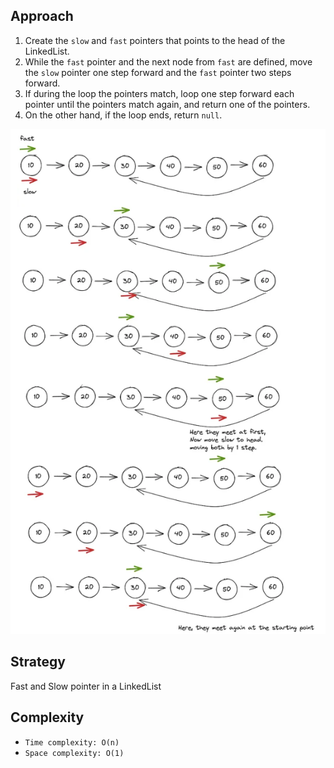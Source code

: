 ## Approach

1. Create the `slow` and `fast` pointers that points to the head of the LinkedList.
2. While the `fast` pointer and the next node from `fast` are defined, move the `slow` pointer one step forward and the `fast` pointer two steps forward.
3. If during the loop the pointers match, loop one step forward each pointer until the pointers match again, and return one of the pointers.
4. On the other hand, if the loop ends, return `null`.

![](image.png)

## Strategy

Fast and Slow pointer in a LinkedList

## Complexity

- `Time complexity: O(n)`
- `Space complexity: O(1)`
